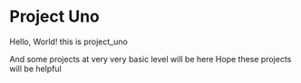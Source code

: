 # Project Uno
Hello, World! this is project_uno

And some projects at very very basic level will be here
Hope these projects will be helpful